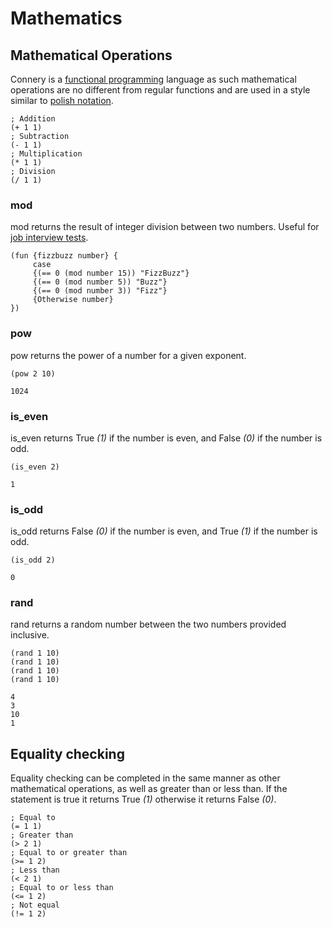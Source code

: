 # Mathematics

## Mathematical Operations

Connery is a [functional programming](https://en.wikipedia.org/wiki/Functional_programming) language as such mathematical operations are no different from regular functions and are used in a style similar to [polish notation](https://en.wikipedia.org/wiki/Polish_notation). 
```
; Addition
(+ 1 1)
; Subtraction
(- 1 1)
; Multiplication
(* 1 1)
; Division
(/ 1 1)
```

### mod
mod returns the result of integer division between two numbers. Useful for [job interview tests](https://en.wikipedia.org/wiki/Fizz_buzz).
```
(fun {fizzbuzz number} {
     case
     {(== 0 (mod number 15)) "FizzBuzz"}
     {(== 0 (mod number 5)) "Buzz"}
     {(== 0 (mod number 3)) "Fizz"}
     {Otherwise number}
})
```

### pow
pow returns the power of a number for a given exponent.
```
(pow 2 10)
```
```
1024
```

### is_even
is_even returns True _(1)_ if the number is even, and False _(0)_ if the number is odd.
```
(is_even 2)
```
```
1
```

### is_odd
is_odd returns False _(0)_ if the number is even, and True _(1)_ if the number is odd.
```
(is_odd 2)
```
```
0
```

### rand
rand returns a random number between the two numbers provided inclusive.
```
(rand 1 10)
(rand 1 10)
(rand 1 10)
(rand 1 10)
```
```
4
3
10
1
```

## Equality checking

Equality checking can be completed in the same manner as other mathematical operations, as well as greater than or less than. If the statement is true it returns True _(1)_ otherwise it returns False _(0)_.
```
; Equal to
(= 1 1)
; Greater than
(> 2 1)
; Equal to or greater than
(>= 1 2)
; Less than
(< 2 1)
; Equal to or less than
(<= 1 2)
; Not equal
(!= 1 2)
```